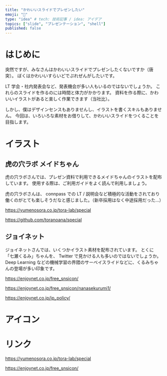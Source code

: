 ```yaml
---
title: "かわいいスライドでプレゼンしたい"
emoji: "🎃"
type: "idea" # tech: 技術記事 / idea: アイデア
topics: ["slide", "プレゼンテーション", "shell"]
published: false
---
```


# はじめに

突然ですが、みなさんはかわいいスライドでプレゼンしたくないですか（唐突）。
ぼくはかわいいすらいどでぷれぜんがしたいです。

LT 学会・社内発表会など、発表機会が多い人もいるのではないでしょうか。
これらのスライドを作るのには時間と体力がかかります。
資料を作る際に、かわいいイラストがあると楽しく作業できます（当社比）。

しかし、僕はデザインセンスもありませんし、イラストを書くスキルもありません。
今回は、いろいろな素材をお借りして、かわいいスライドをつくることを目指します。

# イラスト

## 虎の穴ラボ メイドちゃん

虎の穴ラボさんでは、プレゼン資料で利用できるメイドちゃんのイラストを配布しています。
使用する際は、ご利用ガイドをよく読んで利用しましょう。

虎の穴ラボさんは、 connpass での LT / 説明会など積極的な活動をされており
働くのがとても楽しそうだなと感じました。（新卒採用はなく中途採用だった...）

https://yumenosora.co.jp/tora-lab/special

https://github.com/toranoana/special

## ジョイネット

ジョイネットさんでは、いくつかイラスト素材を配布されています。
とくに「七瀬くるみ」ちゃんを、 Twitter で見かける人も多いのではないでしょうか。
Deep Learning などの機械学習の界隈のサーベイスライドなどに、くるみちゃんの登場が多い印象です。

https://enjoynet.co.jp/free_snsicon/

https://enjoynet.co.jp/free_snsicon/nanasekurumi1/

https://enjoynet.co.jp/ip_policy/

# アイコン



# リンク

https://yumenosora.co.jp/tora-lab/special

https://enjoynet.co.jp/free_snsicon/

























